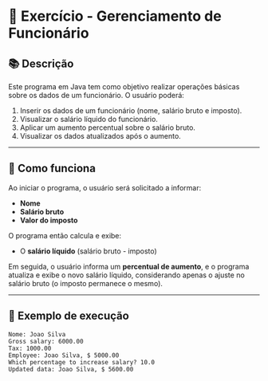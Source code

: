 # 💼 Exercício - Gerenciamento de Funcionário

## 📚 Descrição

Este programa em Java tem como objetivo realizar operações básicas sobre os dados de um funcionário. O usuário poderá:

1. Inserir os dados de um funcionário (nome, salário bruto e imposto).
2. Visualizar o salário líquido do funcionário.
3. Aplicar um aumento percentual sobre o salário bruto.
4. Visualizar os dados atualizados após o aumento.

---

## 🔧 Como funciona

Ao iniciar o programa, o usuário será solicitado a informar:

- **Nome**
- **Salário bruto**
- **Valor do imposto**

O programa então calcula e exibe:

- O **salário líquido** (salário bruto - imposto)

Em seguida, o usuário informa um **percentual de aumento**, e o programa atualiza e exibe o novo salário líquido, considerando apenas o ajuste no salário bruto (o imposto permanece o mesmo).

---

## 🧪 Exemplo de execução

```text
Nome: Joao Silva
Gross salary: 6000.00
Tax: 1000.00
Employee: Joao Silva, $ 5000.00
Which percentage to increase salary? 10.0
Updated data: Joao Silva, $ 5600.00
